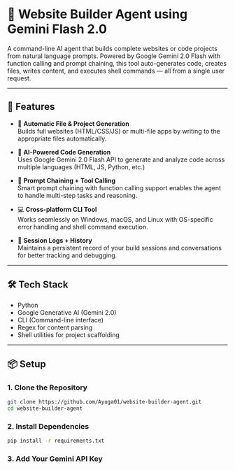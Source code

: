 # 🧠 Website Builder Agent using Gemini Flash 2.0

A command-line AI agent that builds complete websites or code projects from natural language prompts. Powered by Google Gemini 2.0 Flash with function calling and prompt chaining, this tool auto-generates code, creates files, writes content, and executes shell commands — all from a single user request.

---

## 🚀 Features

- 🔧 **Automatic File & Project Generation**  
  Builds full websites (HTML/CSS/JS) or multi-file apps by writing to the appropriate files automatically.

- 🧠 **AI-Powered Code Generation**  
  Uses Google Gemini 2.0 Flash API to generate and analyze code across multiple languages (HTML, JS, Python, etc.)

- 🧩 **Prompt Chaining + Tool Calling**  
  Smart prompt chaining with function calling support enables the agent to handle multi-step tasks and reasoning.

- 💻 **Cross-platform CLI Tool**  
  Works seamlessly on Windows, macOS, and Linux with OS-specific error handling and shell command execution.

- 📝 **Session Logs + History**  
  Maintains a persistent record of your build sessions and conversations for better tracking and debugging.

---

## 🛠️ Tech Stack

- Python
- Google Generative AI (Gemini 2.0)
- CLI (Command-line interface)
- Regex for content parsing
- Shell utilities for project scaffolding

---

## 📦 Setup

### 1. Clone the Repository
```bash
git clone https://github.com/Ayuga01/website-builder-agent.git
cd website-builder-agent
```
### 2.  Install Dependencies
``` bash
pip install -r requirements.txt
```

### 3.  Add Your Gemini API Key
